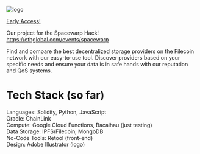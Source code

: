 ![logo](https://pbs.twimg.com/profile_images/1621661121412321280/wKSq-cwx_400x400.jpg)

[Early Access!](https://airtable.com/shrVdOitQgknYCOnI)


Our project for the Spacewarp Hack! https://ethglobal.com/events/spacewarp

Find and compare the best decentralized storage providers on the Filecoin network with our easy-to-use tool. Discover providers based on your specific needs and ensure your data is in safe hands with our reputation and QoS systems.

# Tech Stack (so far)
Languages: Solidity, Python, JavaScript\
Oracle: ChainLink\
Compute: Google Cloud Functions, Bacalhau (just testing)\
Data Storage: IPFS/Filecoin, MongoDB\
No-Code Tools: Retool (front-end)\
Design: Adobe Illustrator (logo)

